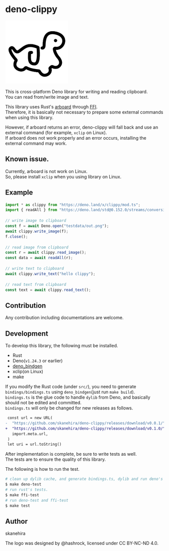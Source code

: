 # deno-clippy

<img src="./logo.svg" alt="deno-clippy logo" width="200" height="200" />

This is cross-platform Deno library for writing and reading clipboard.  
You can read from/write image and text.

This library uses Rust's [arboard](https://github.com/1Password/arboard) through [FFI](https://deno.land/manual@v1.24.3/runtime/ffi_api).  
Therefore, it is basically not necessary to prepare some external commands when using this library.

However, if arboard returns an error, deno-clippy will fall back and use an external command (for example, `xclip` on Linux).  
If arboard does not work properly and an error occurs, installing the external command may work.

## Known issue.
Currently, arboard is not work on Linux.  
So, please install `xclip` when you using library on Linux.

## Example
```typescript
import * as clippy from "https://deno.land/x/clippy/mod.ts";
import { readAll } from "https://deno.land/std@0.152.0/streams/conversion.ts";

// write image to clipboard
const f = await Deno.open("testdata/out.png");
await clippy.write_image(f);
f.close();

// read image from clipboard
const r = await clippy.read_image();
const data = await readAll(r);

// write text to clipboard
await clippy.write_text("hello clippy");

// read text from clipboard
const text = await clippy.read_text();
```

## Contribution
Any contribution including documentations are welcome.

## Development
To develop this library, the following must be installed.

- Rust
- Deno(`v1.24.3` or earlier)
- [deno_bindgen](https://github.com/denoland/deno_bindgen)
- xclip(on Linux)
- make

If you modify the Rust code (under `src/`), you need to generate `bindings/bindings.ts` using `deno_bindgen`(just run `make build`).  
`bindings.ts` is the glue code to handle `dylib` from Deno, and basically should not be edited and committed.  
`bindings.ts` will only be changed for new releases as follows.  

```diff
 const url = new URL(
-  "https://github.com/skanehira/deno-clippy/releases/download/v0.0.1/",
+  "https://github.com/skanehira/deno-clippy/releases/download/v0.1.0/",
   import.meta.url,
 )
 let uri = url.toString()
```

After implementation is complete, be sure to write tests as well.  
The tests are to ensure the quality of this library.  

The following is how to run the test.

```sh
# clean up dylib cache, and generate bindings.ts, dylib and run deno's test.
$ make deno-test
# run rust's tests.
$ make ffi-test
# run deno-test and ffi-test
$ make test
```

## Author
skanehira

The logo was designed by @hashrock, licensed under CC BY-NC-ND 4.0.
